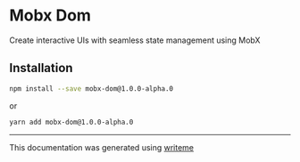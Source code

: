 # Mobx Dom

Create interactive UIs with seamless state management using MobX

## Installation

```bash
npm install --save mobx-dom@1.0.0-alpha.0
```
or
```bash
yarn add mobx-dom@1.0.0-alpha.0
```

---
This documentation was generated using [writeme](https://www.npmjs.com/package/@pshaw/writeme)
